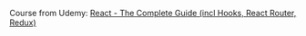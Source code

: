 Course from Udemy: [React - The Complete Guide (incl Hooks, React Router, Redux)](https://www.udemy.com/react-the-complete-guide-incl-redux/learn/lecture/8090848#overview)